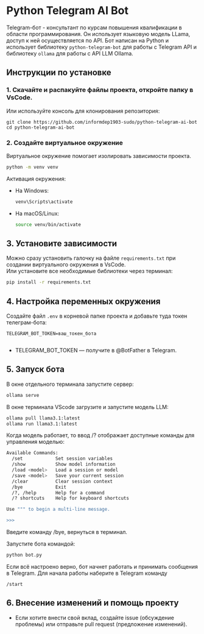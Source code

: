 # Python Telegram AI Bot

Telegram-бот - консультант по курсам повышения квалификации в области программирования. 
Он использует языковую модель LLama, доступ к ней осуществляется по API. 
Бот написан на Python и использует библиотеку `python-telegram-bot` для работы с Telegram API и
библиотеку `ollama` для работы с API LLM Ollama.

## Инструкции по установке

### 1. Скачайте и распакуйте файлы проекта, откройте папку в VsCode.  
Или используйте консоль для клонирования репозитория:
```
git clone https://github.com/informdep1903-sudo/python-telegram-ai-bot
cd python-telegram-ai-bot
```

### 2. Создайте виртуальное окружение
Виртуальное окружение помогает изолировать зависимости проекта.
```bash
python -m venv venv
```
Активация окружения:
- На Windows:
  ```bash
  venv\Scripts\activate
  ```
- На macOS/Linux:
  ```bash
  source venv/bin/activate
  ```

## 3. Установите зависимости
Можно сразу установить галочку на файле `requirements.txt` при создании виртуального окружения в VsCode.  
Или установите все необходимые библиотеки через терминал:
```bash
pip install -r requirements.txt
```

## 4. Настройка переменных окружения
Создайте файл `.env` в корневой папке проекта и добавьте туда токен телеграм-бота:
```
TELEGRAM_BOT_TOKEN=ваш_токен_бота
 
```
- TELEGRAM_BOT_TOKEN — получите в @BotFather в Telegram.

## 5. Запуск бота
В окне отдельного терминала запустите сервер:
```bash
ollama serve
```
В окне терминала VScode загрузите и запустите модель LLM:
```bash
ollama pull llama3.1:latest
ollama run llama3.1:latest
```
Когда модель работает, то ввод /? отображает доступные команды для управления моделью:
```bash
Available Commands:
  /set            Set session variables
  /show           Show model information
  /load <model>   Load a session or model
  /save <model>   Save your current session
  /clear          Clear session context
  /bye            Exit
  /?, /help       Help for a command
  /? shortcuts    Help for keyboard shortcuts

Use """ to begin a multi-line message.

>>> 
```
Введите команду /bye, вернуться в терминал.

Запустите бота командой:
```bash
python bot.py
```
Если всё настроено верно, бот начнет работать и принимать сообщения в Telegram.
Для начала работы наберите в Telegram команду 
```
/start
```

## 6. Внесение изменений и помощь проекту
- Если хотите внести свой вклад, создайте issue (обсуждение проблемы) или отправьте pull request (предложение изменений).

